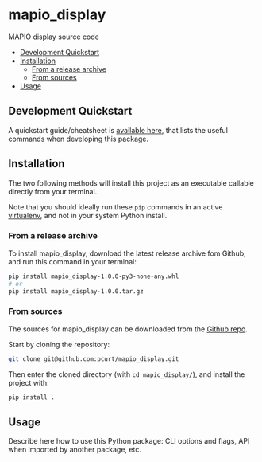 # mapio_display

MAPIO display source code

- [Development Quickstart](#development-quickstart)
- [Installation](#installation)
  - [From a release archive](#from-a-release-archive)
  - [From sources](#from-sources)
- [Usage](#usage)

## Development Quickstart

A quickstart guide/cheatsheet is [available here](./readme/Quickstart.md), that lists the useful commands when developing this package.

## Installation

The two following methods will install this project as an executable callable directly from your terminal.

Note that you should ideally run these `pip` commands in an active [virtualenv](https://docs.python.org/3/library/venv.html), and not in your system Python install.

### From a release archive

To install mapio_display, download the latest release archive fom Github, and run this command in your terminal:

``` sh
pip install mapio_display-1.0.0-py3-none-any.whl
# or
pip install mapio_display-1.0.0.tar.gz
```

### From sources

The sources for mapio_display can be downloaded from the [Github repo](https://github.com/pcurt/mapio_display).

Start by cloning the repository:

``` sh
git clone git@github.com:pcurt/mapio_display.git
```

Then enter the cloned directory (with `cd mapio_display/`), and install the project with:

``` sh
pip install .
```

## Usage

Describe here how to use this Python package: CLI options and flags, API when imported by another package, etc.
